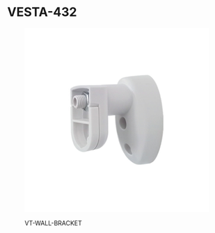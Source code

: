 # VESTA-432

<figure><img src=".gitbook/assets/image (6) (1) (1) (1) (1) (1).png" alt=""><figcaption><p>VT-WALL-BRACKET</p></figcaption></figure>

